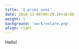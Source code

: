 ```yaml
---
title: 'I primi anni'
date: 2018-12-06T09:29:16+10:00
weight: 1
background: 'work/volare.png'
align: right
---
```


Hello!
